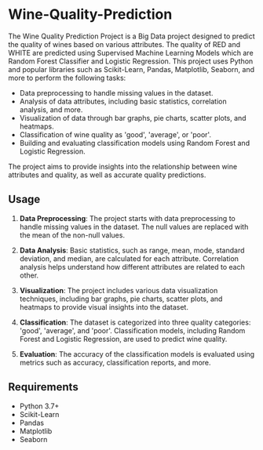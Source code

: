 # Wine-Quality-Prediction

The Wine Quality Prediction Project is a Big Data project designed to predict the quality of wines based on various attributes. The quality of RED and WHITE are predicted using Supervised Machine Learning Models which are Random Forest Classifier and Logistic Regression.
 This project uses Python and popular libraries such as Scikit-Learn, Pandas, Matplotlib, Seaborn, and more to perform the following tasks:

- Data preprocessing to handle missing values in the dataset.
- Analysis of data attributes, including basic statistics, correlation analysis, and more.
- Visualization of data through bar graphs, pie charts, scatter plots, and heatmaps.
- Classification of wine quality as 'good', 'average', or 'poor'.
- Building and evaluating classification models using Random Forest and Logistic Regression.

The project aims to provide insights into the relationship between wine attributes and quality, as well as accurate quality predictions.

## Usage

1. **Data Preprocessing**: The project starts with data preprocessing to handle missing values in the dataset. The null values are replaced with the mean of the non-null values.

2. **Data Analysis**: Basic statistics, such as range, mean, mode, standard deviation, and median, are calculated for each attribute. Correlation analysis helps understand how different attributes are related to each other.

3. **Visualization**: The project includes various data visualization techniques, including bar graphs, pie charts, scatter plots, and heatmaps to provide visual insights into the dataset.

4. **Classification**: The dataset is categorized into three quality categories: 'good', 'average', and 'poor'. Classification models, including Random Forest and Logistic Regression, are used to predict wine quality.

5. **Evaluation**: The accuracy of the classification models is evaluated using metrics such as accuracy, classification reports, and more.

## Requirements

- Python 3.7+
- Scikit-Learn
- Pandas
- Matplotlib
- Seaborn
